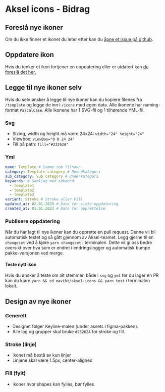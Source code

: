 # Aksel icons - Bidrag

## Foreslå nye ikoner

Om du ikke finner et ikonet du leter etter kan du [åpne et issue på github](https://github.com/navikt/aksel/issues/new?labels=nytt+✨%2Cikoner+🖼%2Cforespørsel+🥰&template&template=new-icon.yaml&title=%5BNytt+ikon%5D%3A+).

## Oppdatere ikon

Hvis du tenker et ikon fortjener en oppdatering eller er utdatert kan [du foreslå det her.](https://github.com/navikt/aksel/issues/new?labels=forespørsel+🥰&template=update-icon.yml&title=%5BInnspill+til+ikon%5D%3A+)

## Legge til nye ikoner selv

Hvis du selv ønsker å legge til nye ikoner kan du kopiere filenes fra `/template` og legge de inn i `/icons` med egen data. Alle ikonene har naming-format `PascalCase`. Alle ikonene har 1 SVG-fil og 1 tilhørende YML-fil.

### Svg

- Sizing, width og height må være 24x24: `width="24" height="24" `
- Viewbox: `viewBox="0 0 24 24"`
- Fill på path: `fill="#23262A"`

### Yml

```yml
name: Template # Samme som filnavn
category: Template category # Hovedkategori
sub_category: Sub category # Underkategori
keywords: # Samling med søkeord
  - template1
  - template2
  - template3
variant: Stroke # Stroke eller Fill
updated_at: 02.01.2023 # Dato for siste oppdatering
created_at: 01.01.2023 # Dato for opprettelse
```

### Publisere oppdatering

Når du har lagt til nye ikoner kan du opprette en pull request. Denne vil bli automatisk testet og så gått gjennom av Aksel-teamet.
Legg gjerne til en `changeset` ved å kjøre `yarn changeset` i terminalen. Dette vil gi oss bedre oversikt over hva som er endret i endringslogger og automatisk bumpe pakke-versjonen ved merge.

#### Teste nytt ikon

Hvis du ønsker å teste om alt stemmer, både i `svg` og `yml` før du lager en PR kan du kjøre `yarn && cd navikt/aksel-icons && yarn test` i terminalen lokalt.

## Design av nye ikoner

### Generelt

- Designet følger Keyline-malen (under assets i figma-pakken).
- Alle lag og grupper skal bruke `#23262A` for stroke og fill.

### Stroke (linje)

- Ikonet må bestå av kun linjer
- Linjene skal være 1.5px, center-aligned

### Fill (fylt)

- Ikoner hvor shapes kan fylles, bør fylles
